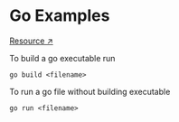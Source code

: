 # Go Examples
[Resource ↗️](https://gobyexample.com/)


To build a go executable run

`
go build <filename>
`

To run a go file without building executable 

`
go run <filename>
`